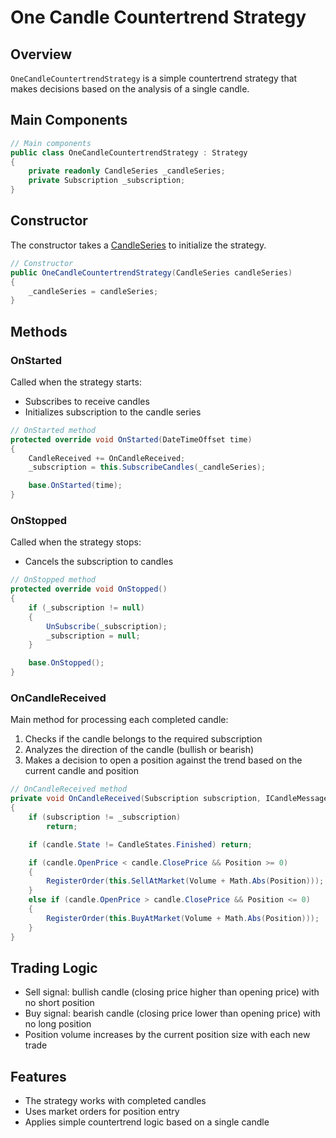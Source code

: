 # One Candle Countertrend Strategy

## Overview

`OneCandleCountertrendStrategy` is a simple countertrend strategy that makes decisions based on the analysis of a single candle.

## Main Components

```cs
// Main components
public class OneCandleCountertrendStrategy : Strategy
{
    private readonly CandleSeries _candleSeries;
    private Subscription _subscription;
}
```

## Constructor

The constructor takes a [CandleSeries](xref:StockSharp.Algo.Candles.CandleSeries) to initialize the strategy.

```cs
// Constructor
public OneCandleCountertrendStrategy(CandleSeries candleSeries)
{
    _candleSeries = candleSeries;
}
```

## Methods

### OnStarted

Called when the strategy starts:

- Subscribes to receive candles
- Initializes subscription to the candle series

```cs
// OnStarted method
protected override void OnStarted(DateTimeOffset time)
{
    CandleReceived += OnCandleReceived;
    _subscription = this.SubscribeCandles(_candleSeries);

    base.OnStarted(time);
}
```

### OnStopped

Called when the strategy stops:

- Cancels the subscription to candles

```cs
// OnStopped method
protected override void OnStopped()
{
    if (_subscription != null)
    {
        UnSubscribe(_subscription);
        _subscription = null;
    }

    base.OnStopped();
}
```

### OnCandleReceived

Main method for processing each completed candle:

1. Checks if the candle belongs to the required subscription
2. Analyzes the direction of the candle (bullish or bearish)
3. Makes a decision to open a position against the trend based on the current candle and position

```cs
// OnCandleReceived method
private void OnCandleReceived(Subscription subscription, ICandleMessage candle)
{
    if (subscription != _subscription)
        return;

    if (candle.State != CandleStates.Finished) return;

    if (candle.OpenPrice < candle.ClosePrice && Position >= 0)
    {
        RegisterOrder(this.SellAtMarket(Volume + Math.Abs(Position)));
    }
    else if (candle.OpenPrice > candle.ClosePrice && Position <= 0)
    {
        RegisterOrder(this.BuyAtMarket(Volume + Math.Abs(Position)));
    }
}
```

## Trading Logic

- Sell signal: bullish candle (closing price higher than opening price) with no short position
- Buy signal: bearish candle (closing price lower than opening price) with no long position
- Position volume increases by the current position size with each new trade

## Features

- The strategy works with completed candles
- Uses market orders for position entry
- Applies simple countertrend logic based on a single candle